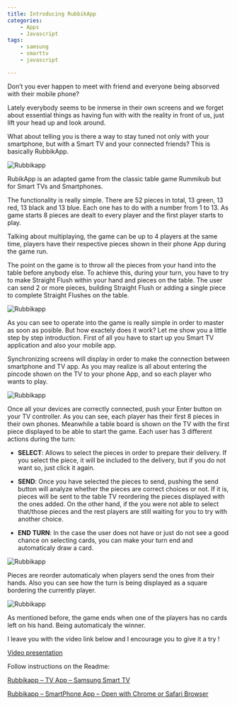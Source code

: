 ```yaml
---
title: Introducing RubbikApp
categories:
    - Apps
    - Javascript
tags:
    - samsung
    - smarttv
    - javascript

---
```


Don’t you ever happen to meet with friend and everyone being absorved with their mobile phone?

Lately everybody seems to be inmerse in their own screens and we forget about essential things as having fun with with the reality in front of us, just lift your head up and look around.

What about telling you is there a way to stay tuned not only with your smartphone, but with a Smart TV and your connected friends? This is basically RubbikApp.

<img class="img-thumbnail" src="{{ site.url }}/assets/images/2015-01-25/rubikapp_title.jpg" alt="Rubbikapp" />

RubikApp is an adapted game from the classic table game Rummikub but for Smart TVs and Smartphones.

The functionality is really simple. There are 52 pieces in total, 13 green, 13 red, 13 black and 13 blue. Each one has to do with a number from 1 to 13. As game starts 8 pieces are dealt to every player and the first player starts to play.

Talking about multiplaying, the game can be up to 4 players at the same time, players have their respective pieces shown in their phone App during the game run.

The point on the game is to throw all the pieces from your hand into the table before anybody else. To achieve this, during your turn, you have to try to make Straight Flush within your hand and pieces on the table.
The user can send 2 or more pieces, building Straight Flush or adding a single piece to complete Straight Flushes on the table.

<img class="img-thumbnail" src="{{ site.url }}/assets/images/2015-01-25/cards.jpg" alt="Rubbikapp" />

As you can see to operate into the game is really simple in order to master as soon as posible.
But how exactely does it work? Let me show you a little step by step introduction.
First of all you have to start up you Smart TV application and also your mobile app.

Synchronizing screens will display in order to make the connection between smartphone and TV app. As you may realize is all about entering the pincode shown on the TV to your phone App, and so each player who wants to play.

<img class="img-thumbnail" src="{{ site.url }}/assets/images/2015-01-25/preview-start.jpg" alt="Rubbikapp" />

Once all your devices are correctly connected, push your Enter button on your TV controller.
As you can see, each player has their first 8 pieces in their own phones. Meanwhile a table board is shown on the TV with the first piece displayed to be able to start the game.
Each user has 3 different actions during the turn:

- **SELECT**: Allows to select the pieces in order to prepare their delivery. If you select the piece, it will be included to the delivery, but if you do not want so, just click it again.

- **SEND**: Once you have selected the pieces to send, pushing the send button will analyze whether the pieces are correct choices or not. If it is, pieces will be sent to the table TV reordering the pieces displayed with the ones added. On the other hand, if the you were not able to select that/those pieces and the rest players are still waiting for you to try with another choice.

- **END TURN**: In the case the user does not have or just do not see a good chance on selecting cards, you can make your turn end and automaticaly draw a card.

<img class="img-thumbnail" src="{{ site.url }}/assets/images/2015-01-25/mobile-rubikapp.jpg" alt="Rubbikapp" />

Pieces are reorder automaticaly when players send the ones from their hands. Also you can see how the turn is being displayed as a square bordering the currently player.

<img class="img-thumbnail" src="{{ site.url }}/assets/images/2015-01-25/board-game.jpg" alt="Rubbikapp" />

As mentioned before, the game ends when one of the players has no cards left on his hand. Being automaticaly the winner.

I leave you with the video link below and I encourage you to give it a try !

[Video presentation](https://www.youtube.com/watch?v=5Jve8UEIwWc)

Follow instructions on the Readme:

[Rubbikapp – TV App – Samsung Smart TV](https://github.com/MarcosSegovia/Samsung-App)

[Rubbikapp – SmartPhone App – Open with Chrome or Safari Browser](https://github.com/MarcosSegovia/SamsungApp_mobile)